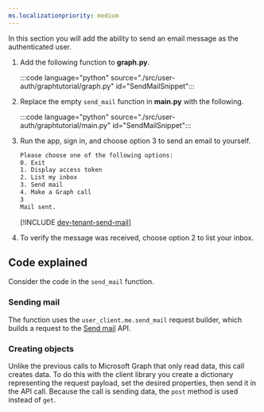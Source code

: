```yaml
---
ms.localizationpriority: medium
---
```


<!-- markdownlint-disable MD041 -->

In this section you will add the ability to send an email message as the authenticated user.

1. Add the following function to **graph.py**.

    :::code language="python" source="./src/user-auth/graphtutorial/graph.py" id="SendMailSnippet":::

1. Replace the empty `send_mail` function in **main.py** with the following.

    :::code language="python" source="./src/user-auth/graphtutorial/main.py" id="SendMailSnippet":::

1. Run the app, sign in, and choose option 3 to send an email to yourself.

    ```bash
    Please choose one of the following options:
    0. Exit
    1. Display access token
    2. List my inbox
    3. Send mail
    4. Make a Graph call
    3
    Mail sent.
    ```

    [!INCLUDE [dev-tenant-send-mail](../shared/dev-tenant-send-mail.md)]

1. To verify the message was received, choose option 2 to list your inbox.

## Code explained

Consider the code in the `send_mail` function.

### Sending mail

The function uses the `user_client.me.send_mail` request builder, which builds a request to the [Send mail](/graph/api/user-sendmail) API.

### Creating objects

Unlike the previous calls to Microsoft Graph that only read data, this call creates data. To do this with the client library you create a dictionary representing the request payload, set the desired properties, then send it in the API call. Because the call is sending data, the `post` method is used instead of `get`.
